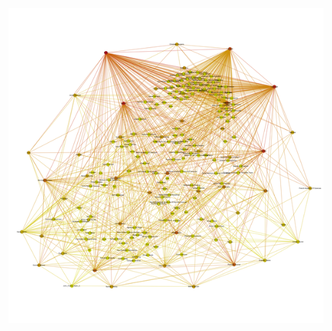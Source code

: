 
![Pic](https://github.com/james-salafatinos/Famous-Mathmeticians-Graph-Database/blob/master/rsz_math_graph_viz-min.png)

